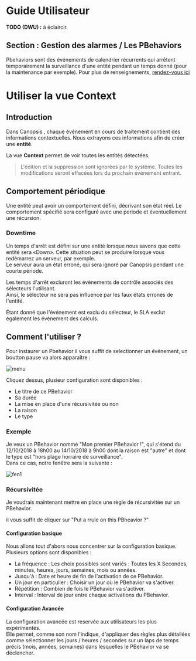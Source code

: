 # Guide Utilisateur

**TODO (DWU) :** à éclaircir.

## Section : Gestion des alarmes / Les PBehaviors

Pbehaviors sont des événements de calendrier récurrents qui arrêtent temporairement la surveillance d'une entité pendant un temps donné (pour la maintenance par exemple).
Pour plus de renseignements, [rendez-vous ici](https://gitlab.capensis.fr/capensis/sortiecanopsisv3/blob/master/doc-ce/Guide%20Utilisateur/Focus%20PBehavior/Utilisation.md)

# Utiliser la vue Context

## Introduction

Dans Canopsis , chaque événement en cours de traitement contient des informations contextuelles.
Nous extrayons ces informations afin de créer une **entité**.

La vue **Context** permet de voir toutes les entités détectées.

> L'édition et la suppression sont ignorées par le système.
> Toutes les modifications seront effacées lors du prochain événement entrant.

## Comportement périodique

Une entité peut avoir un comportement défini, décrivant son état réel.
Le comportement spécifié sera configuré avec une periode et éventuellement une récursion.

### Downtime

Un temps d'arrêt est défini sur une entité lorsque nous savons que cette entité sera «Down». Cette situation peut se produire lorsque vous redémarrez un serveur, par exemple.  
Le serveur aura un état erroné, qui sera ignoré par Canopsis pendant une courte période.  

Les temps d'arrêt excluront les événements de contrôle associés des sélecteurs l'utilisant.  
Ainsi, le sélecteur ne sera pas influencé par les faux états erronés de l'entité.  

Étant donné que l'événement est exclu du sélecteur, le SLA exclut également les événement des calculs.  

## Comment l'utiliser ?

Pour instaurer un Pbehavior il vous suffit de selectionner un événement, un boutton pause va alors apparaître :

![menu](/doc-ce/Guide%20Utilisateur/Gestion%20des%20alarmes/Images/menu.png)  

Cliquez dessus, plusieur configuration sont disponibles :

* Le titre de ce PBehavior
* Sa durée
* La mise en place d'une récursivitée ou non
* La raison
* Le type

### Exemple

Je veux un PBehavior nommé "Mon premier PBehavior !", qui s'étend du 12/10/2018 à 18h00 au 14/10/2018 à 9h00 dont la raison est "autre" et dont le type est "hors plage horraire de surveillance".  
Dans ce cas, notre fenêtre sera la suivante : 

![fen1](/doc-ce/Guide%20Utilisateur/Gestion%20des%20alarmes/Images/fen1.png)  

### Récursivitée

Je voudrais maintenant mettre en place une règle de récursivitée sur un PBehavior.  

il vous suffit de cliquer sur "Put a rrule on this PBheavior ?"  

#### Configuration basique

Nous allons tout d'abors nous concentrer sur la configuration basique. Plusieurs options sont disponibles :

* La fréquence :  Les choix possibles sont variés : Toutes les X Secondes, minutes, heures, jours, semaines, mois ou années.  
* Jusqu'à : Date et heure de fin de l'activation de ce PBehavior.  
* Un jour en particulier : Choisir un jour où le PBehavior va s'activer.
* Répétition : Combien de fois le PBehavior va s'activer.
* Interval : Interval de jour entre chaque activations du PBehavior.

#### Configuration Avancée

La configuration avancée est reservée aux utilisateurs les plus expérimentés.  
Elle permet, comme son nom l'indique, d'appliquer des règles plus détailées comme sélectionner les jours / heures / secondes sur un laps de temps précis (mois, années, semaines) dans lesquelles le PBehavior va se déclencher.  

